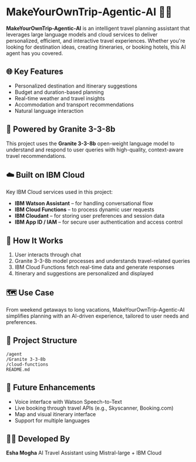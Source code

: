 # MakeYourOwnTrip-Agentic-AI 🧳🤖

**MakeYourOwnTrip-Agentic-AI** is an intelligent travel planning assistant that leverages large language models and cloud services to deliver personalized, efficient, and interactive travel experiences. Whether you're looking for destination ideas, creating itineraries, or booking hotels, this AI agent has you covered.

## 🌐 Key Features

* Personalized destination and itinerary suggestions
* Budget and duration-based planning
* Real-time weather and travel insights
* Accommodation and transport recommendations
* Natural language interaction

## 🧠 Powered by Granite 3-3-8b

This project uses the **Granite 3-3-8b** open-weight language model to understand and respond to user queries with high-quality, context-aware travel recommendations.

## ☁️ Built on IBM Cloud

Key IBM Cloud services used in this project:

* **IBM Watson Assistant** – for handling conversational flow
* **IBM Cloud Functions** – to process dynamic user requests
* **IBM Cloudant** – for storing user preferences and session data
* **IBM App ID / IAM** – for secure user authentication and access control

## 🚀 How It Works

1. User interacts through chat
2. Granite 3-3-8b model processes and understands travel-related queries
3. IBM Cloud Functions fetch real-time data and generate responses
4. Itinerary and suggestions are personalized and displayed

## 🗺️ Use Case

From weekend getaways to long vacations, MakeYourOwnTrip-Agentic-AI simplifies planning with an AI-driven experience, tailored to user needs and preferences.

## 📁 Project Structure

```
/agent
/Granite 3-3-8b
/cloud-functions
README.md
```

## 📌 Future Enhancements

* Voice interface with Watson Speech-to-Text
* Live booking through travel APIs (e.g., Skyscanner, Booking.com)
* Map and visual itinerary interface
* Support for multiple languages

## 👩‍💻 Developed By

**Esha Mogha**
AI Travel Assistant using Mistral-large + IBM Cloud

